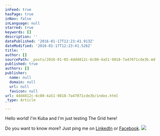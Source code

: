 ```yaml
---
inFeed: true
hasPage: true
inNav: false
inLanguage: null
starred: true
keywords: []
description: ''
datePublished: '2016-01-17T12:23:41.913Z'
dateModified: '2016-01-17T12:23:41.526Z'
title: ''
author: []
sourcePath: _posts/2016-01-05-4dd4812c-6c00-4a51-9818-7a47071cde3b.md
published: true
authors: []
publisher:
  name: null
  domain: null
  url: null
  favicon: null
url: 4dd4812c-6c00-4a51-9818-7a47071cde3b/index.html
_type: Article

---
```

Hello world! I'm Kuba and I'm just testing The Grid here!

Do you want to know more? Just ping me on [LinkedIn][0] or [Facebook][1].
![](https://the-grid-user-content.s3-us-west-2.amazonaws.com/eae1b1f6-d87f-4c23-9429-67fcfa0c3fe9.jpg)

[0]: https://cz.linkedin.com/in/jakubvodak
[1]: https://www.facebook.com/jakubvodak